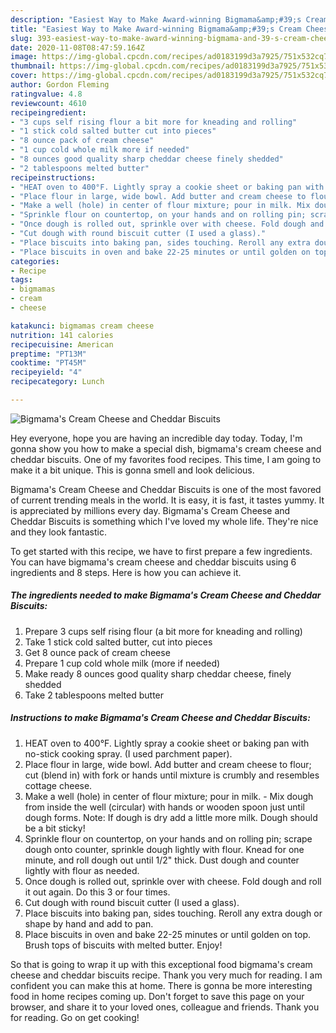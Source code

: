 ```yaml
---
description: "Easiest Way to Make Award-winning Bigmama&amp;#39;s Cream Cheese and Cheddar Biscuits"
title: "Easiest Way to Make Award-winning Bigmama&amp;#39;s Cream Cheese and Cheddar Biscuits"
slug: 393-easiest-way-to-make-award-winning-bigmama-and-39-s-cream-cheese-and-cheddar-biscuits
date: 2020-11-08T08:47:59.164Z
image: https://img-global.cpcdn.com/recipes/ad0183199d3a7925/751x532cq70/bigmamas-cream-cheese-and-cheddar-biscuits-recipe-main-photo.jpg
thumbnail: https://img-global.cpcdn.com/recipes/ad0183199d3a7925/751x532cq70/bigmamas-cream-cheese-and-cheddar-biscuits-recipe-main-photo.jpg
cover: https://img-global.cpcdn.com/recipes/ad0183199d3a7925/751x532cq70/bigmamas-cream-cheese-and-cheddar-biscuits-recipe-main-photo.jpg
author: Gordon Fleming
ratingvalue: 4.8
reviewcount: 4610
recipeingredient:
- "3 cups self rising flour a bit more for kneading and rolling"
- "1 stick cold salted butter cut into pieces"
- "8 ounce pack of cream cheese"
- "1 cup cold whole milk more if needed"
- "8 ounces good quality sharp cheddar cheese finely shedded"
- "2 tablespoons melted butter"
recipeinstructions:
- "HEAT oven to 400°F. Lightly spray a cookie sheet or baking pan with no-stick cooking spray. (I used parchment paper)."
- "Place flour in large, wide bowl. Add butter and cream cheese to flour; cut (blend in) with fork or hands until mixture is crumbly and resembles cottage cheese."
- "Make a well (hole) in center of flour mixture; pour in milk. Mix dough from inside the well (circular) with hands or wooden spoon just until dough forms. Note: If dough is dry add a little more milk. Dough should be a bit sticky!"
- "Sprinkle flour on countertop, on your hands and on rolling pin; scrape dough onto counter, sprinkle​ dough lightly with flour. Knead for one minute, and roll dough out until 1/2&#34; thick. Dust dough and counter lightly with flour as needed."
- "Once dough is rolled out, sprinkle over with cheese. Fold dough and roll it out again. Do this 3 or four times."
- "Cut dough with round biscuit cutter (I used a glass)."
- "Place biscuits into baking pan, sides touching. Reroll any extra dough or shape by hand and add to pan."
- "Place biscuits in oven and bake 22-25 minutes or until golden on top. Brush tops of biscuits with melted butter. Enjoy!"
categories:
- Recipe
tags:
- bigmamas
- cream
- cheese

katakunci: bigmamas cream cheese 
nutrition: 141 calories
recipecuisine: American
preptime: "PT13M"
cooktime: "PT45M"
recipeyield: "4"
recipecategory: Lunch

---
```



![Bigmama&#39;s Cream Cheese and Cheddar Biscuits](https://img-global.cpcdn.com/recipes/ad0183199d3a7925/751x532cq70/bigmamas-cream-cheese-and-cheddar-biscuits-recipe-main-photo.jpg)

Hey everyone, hope you are having an incredible day today. Today, I'm gonna show you how to make a special dish, bigmama&#39;s cream cheese and cheddar biscuits. One of my favorites food recipes. This time, I am going to make it a bit unique. This is gonna smell and look delicious.



Bigmama&#39;s Cream Cheese and Cheddar Biscuits is one of the most favored of current trending meals in the world. It is easy, it is fast, it tastes yummy. It is appreciated by millions every day. Bigmama&#39;s Cream Cheese and Cheddar Biscuits is something which I've loved my whole life. They're nice and they look fantastic.


To get started with this recipe, we have to first prepare a few ingredients. You can have bigmama&#39;s cream cheese and cheddar biscuits using 6 ingredients and 8 steps. Here is how you can achieve it.

<!--inarticleads1-->

##### The ingredients needed to make Bigmama&#39;s Cream Cheese and Cheddar Biscuits:

1. Prepare 3 cups self rising flour (a bit more for kneading and rolling)
1. Take 1 stick cold salted butter, cut into pieces
1. Get 8 ounce pack of cream cheese
1. Prepare 1 cup cold whole milk (more if needed)
1. Make ready 8 ounces good quality sharp cheddar cheese, finely shedded
1. Take 2 tablespoons melted butter




<!--inarticleads2-->

##### Instructions to make Bigmama&#39;s Cream Cheese and Cheddar Biscuits:

1. HEAT oven to 400°F. Lightly spray a cookie sheet or baking pan with no-stick cooking spray. (I used parchment paper).
1. Place flour in large, wide bowl. Add butter and cream cheese to flour; cut (blend in) with fork or hands until mixture is crumbly and resembles cottage cheese.
1. Make a well (hole) in center of flour mixture; pour in milk. - Mix dough from inside the well (circular) with hands or wooden spoon just until dough forms. Note: If dough is dry add a little more milk. Dough should be a bit sticky!
1. Sprinkle flour on countertop, on your hands and on rolling pin; scrape dough onto counter, sprinkle​ dough lightly with flour. Knead for one minute, and roll dough out until 1/2&#34; thick. Dust dough and counter lightly with flour as needed.
1. Once dough is rolled out, sprinkle over with cheese. Fold dough and roll it out again. Do this 3 or four times.
1. Cut dough with round biscuit cutter (I used a glass).
1. Place biscuits into baking pan, sides touching. Reroll any extra dough or shape by hand and add to pan.
1. Place biscuits in oven and bake 22-25 minutes or until golden on top. Brush tops of biscuits with melted butter. Enjoy!




So that is going to wrap it up with this exceptional food bigmama&#39;s cream cheese and cheddar biscuits recipe. Thank you very much for reading. I am confident you can make this at home. There is gonna be more interesting food in home recipes coming up. Don't forget to save this page on your browser, and share it to your loved ones, colleague and friends. Thank you for reading. Go on get cooking!
